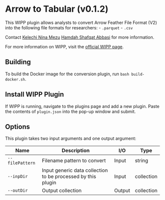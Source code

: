 # Arrow to Tabular (v0.1.2)
This WIPP plugin allows analysts to convert Arrow Feather File Format (V2) into the following file formats for researchers:
    - `.parquet`
    - `.csv`

Contact [Kelechi Nina Mezu](mailto:nina.mezu@nih.gov) [Hamdah Shafqat Abbasi](mailto:hamdahshafqat.abbasi@nih.gov) for more information.

For more information on WIPP, visit the [official WIPP page](https://isg.nist.gov/deepzoomweb/software/wipp).

## Building

To build the Docker image for the conversion plugin, run
`bash build-docker.sh`.

## Install WIPP Plugin

If WIPP is running, navigate to the plugins page and add a new plugin. Paste the
contents of `plugin.json` into the pop-up window and submit.

## Options

This plugin takes two input arguments and one output argument:

| Name            | Description                                                  | I/O    | Type       |
| --------------- | ------------------------------------------------------------ | ------ | ---------- |
| `--filePattern` | Filename pattern to convert                                  | Input  | string     |
| `--inpDir`      | Input generic data collection to be processed by this plugin | Input  | collection |
| `--outDir`      | Output collection                                            | Output | collection |
